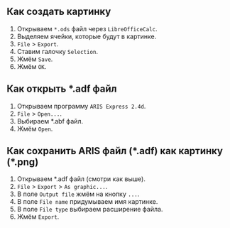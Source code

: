 ## Как создать картинку

1. Открываем `*.ods` файл через `LibreOfficeCalc`.
2. Выделяем ячейки, которые будут в картинке.
3. `File` > `Export`.
4. Ставим галочку `Selection`.
5. Жмём `Save`.
6. Жмём `OK`.

## Как открыть \*.adf файл

1. Открываем программу `ARIS Express 2.4d`.
2. `File` > `Open...`.
3. Выбираем \*.abf файл.
4. Жмём `Open`.

## Как сохранить ARIS файл (\*.adf) как картинку (\*.png)

1. Открываем \*.adf файл (смотри как выше).
2. `File` > `Export` > `As graphic...`.
3. В поле `Output file` жмём на кнопку `...`.
4. В поле `File name` придумываем имя картинке.
5. В поле `File type` выбираем расширение файла.
6. Жмём `Export`.
